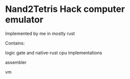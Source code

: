 # Nand2Tetris Hack computer emulator

Implemented by me in mostly rust

Contains:

logic gate and native-rust cpu implementations

assembler

vm
